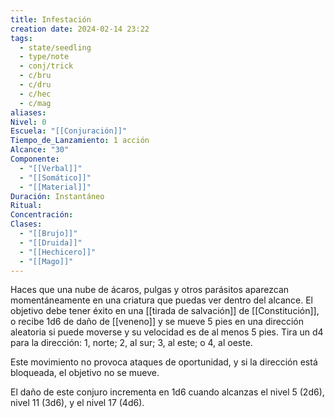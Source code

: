 ```yaml
---
title: Infestación
creation date: 2024-02-14 23:22
tags:
  - state/seedling
  - type/note
  - conj/trick
  - c/bru
  - c/dru
  - c/hec
  - c/mag
aliases: 
Nivel: 0
Escuela: "[[Conjuración]]"
Tiempo_de_Lanzamiento: 1 acción
Alcance: "30"
Componente:
  - "[[Verbal]]"
  - "[[Somático]]"
  - "[[Material]]"
Duración: Instantáneo
Ritual: 
Concentración: 
Clases:
  - "[[Brujo]]"
  - "[[Druida]]"
  - "[[Hechicero]]"
  - "[[Mago]]"
---
```

Haces que una nube de ácaros, pulgas y otros parásitos aparezcan momentáneamente en una criatura que puedas ver dentro del alcance. El objetivo debe tener éxito en una [[tirada de salvación]] de [[Constitución]], o recibe 1d6 de daño de [[veneno]] y se mueve 5 pies en una dirección aleatoria si puede moverse y su velocidad es de al menos 5 pies. Tira un d4 para la dirección: 1, norte; 2, al sur; 3, al este; o 4, al oeste.

Este movimiento no provoca ataques de oportunidad, y si la dirección está bloqueada, el objetivo no se mueve.

El daño de este conjuro incrementa en 1d6 cuando alcanzas el nivel 5 (2d6), nivel 11 (3d6), y el nivel 17 (4d6).
